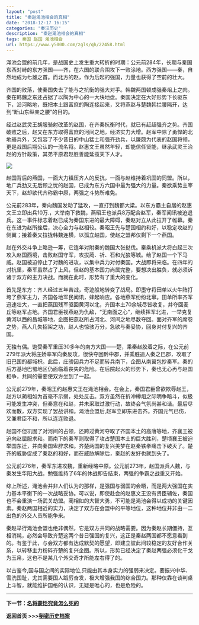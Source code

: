 ```yaml
---
layout: "post"
title: "秦赵渑池相会的真相"
date: "2018-12-17 16:15"
categories: "秦汉历史"
description: "秦赵渑池相会的真相"
tags: 秦国 赵国 渑池相会
url: https://www.y5000.com/zgls/qh/22458.html
---
```






渑池会盟的前几年，是战国史上发生重大转折的时期：公元前284年，长期与秦国东西对峙的东方强国——齐，在六国的联合围攻下一败涂地。西方强国——秦，自然地成为七雄之首。而北方的赵，作为后起的强国，力量也获得了空前的壮大。

齐国的败落，使秦国失去了能与之抗衡的强大对手。韩魏两国顿成强秦俎上之肉。秦在韩魏之东还占据了以陶为中心的一大块地盘。秦国决定在大好形势下长驱东下，沿河略地，既把本土跟富庶的陶连接起来，又将燕赵与楚魏韩拦腰隔开，达到“断山东纵亲之腰”的目的。

经过赵武灵王胡服骑射改革的赵国，在齐秦抗衡时代，就已有赶超强齐之势。齐国破败之后，赵又在东方取得富庶的河间之地，经济实力大增。赵军中除了勇悍的北地骑兵外，又包容了不少昔日的中山猛士和强齐劲兵，以廉颇为代表的赵国将领，更是战国后期公认的一流名将。赵惠文王虽然年轻，却能信任贤能，继承武灵王治赵的方针政策，其弟平原君赵胜善能延揽天下人才。

![](https://img.y5000.com/uploads/allimg/170609/8-1F609150340322.jpg)

赵国背后的燕国，一面大力镇压齐人的反抗，一面与赵维持着巩固的同盟。所以，地广兵劲又无后顾之忧的赵国，已成为东方六国中最为强大的力量。秦欲乘势主宰天下，赵却欲代齐称霸中原，两强之斗势所难免。

公元前283年，秦向魏国发动了猛攻，一直打到魏都大梁。以东方霸主自居的赵惠文王立即出兵10万.，大举南下救魏，燕昭王也派兵8万配合赵军，秦军闻讯被迫退兵。这一事件标志着赵已成为秦国东进的最大障碍，秦赵对立从此拉开了帷幕。秦在东进为赵所挫后，决心全力与赵相较。秦昭王先与楚国相约和好，以稳定攻赵的侧翼；接着秦又拉拢韩魏连横，以孤立赵国，使赵之盟邦仅剩下一个燕国。

赵在外交斗争上略逊一筹，它连年对附秦的魏国大张挞伐。秦乘机派大将白起三次攻入赵国西境，击败赵国守军，攻拔蔺、祈、石和光狼等城。给了赵国一个下马威。赵国被迫停止了对魏的进攻，以集中兵力对付秦国。大战即将来临。在四年的对抗里，秦军虽然占了上风，但赵的基本国力尚属完整，要想决出胜负，就必须诉诸于双方的主力决战。而就在此时，形势有了重大的变化。

首先是东方：齐人经过五年苦战，奇迹般地转变了战局。即墨守将田单以火牛阵打垮了燕军主力，齐国各地军民闻讯，蜂起响应。各地燕军纷纷北窜。田单所率齐军迅速壮大，一直把燕国残军驱回黄河以北，齐国本土70余城尽皆收复，并夺回麦丘等赵军占地。齐国君臣视燕赵为仇敌，“无南面之心”，继续挥军北进，一举克复黄河以西的昌城等地，企图把燕赵所占河北、河间之地尽数夺回。面对齐军的席卷之势，燕人几失招架之功，赵人也惊骇万分，急欲与秦妥协，回身对付复兴的齐国。

无独有偶。饱受秦军重压30多年的南方大国——楚，乘秦赵胶着之际，在公元前279年派大将庄娇率军向秦反攻，很快夺回黔中郡，并乘胜追人秦之巴郡，攻取了旧巴国的都城枳。此后，庄骄因兵力不足而转兵南下，企图从南翼包抄秦军。秦的后方基地巴蜀地区仍面临着丧失的危险。在后院起火的形势下，秦也无心再与赵国相争，共同的需要使双方坐到了一起。

公元前279年，秦昭王约赵惠文王在渑池相会。在会上，秦国君臣曾欲欺辱赵王，赵方以蔺相如为首毫不示弱，处处反击。双方虽然在折冲樽俎之际明争暗斗，似极可能发生冲突，但秦意在和赵，并未采取过激行动，故终会气氛尚甚和谐。最后尽欢而散，双方实现了罢战讲和。渑池会盟后,赵军立即东进击齐。齐国元气已伤，又兼君臣不和，所以连连败退。

赵国不但巩固了对河间的占领，还跨过黄河夺取了齐国本土的高唐等地，齐襄王被迫向赵屈服求和。而南下的秦军则取得了攻占楚国本土的巨大胜利，楚顷襄王被迫举国东迁，并向秦国卑辞求和。齐楚两国的复兴美梦在赵秦铁拳痛击下破灭了。楚齐的威胁促成了秦赵的和好，而在威胁解除后，秦赵的友好也就到头了。

公元前276年，秦军东进攻魏，重新经略中原。公元前273年，赵国派兵人魏，与秦发生华阳大战。勉强维持了6年的休战即告结束，两强的争霸之战重又开始。

综上所述，渑池会并非人们认为的那样，是强国与弱国的会晤，而是两大强国在实力基本平衡下的一次战略妥协。可以说，即使赴会的赵惠文王没有贤臣辅佐，秦国也不会重演一场武关劫盟。蔺相如的大智大勇，不可能是渑池会得以成功的关键因素。秦赵两国相近的实力，决定了双方在会盟中的平等地位，这种地位并非由一二出色的外交人员所能争来。

秦赵举行渑池会盟也绝非偶然，它是双方共同的战略需要。因为秦赵长期僵持，互相消耗，必然会导致齐楚这两个昔日强国的复兴，这正是秦赵两国都不愿意看到的。有鉴于此，与会双方都有达成默契的愿望，即建立彼此间较稳定的友好合作关系，以转移主力粉碎齐楚的复兴企图。所以，形势已经决定了秦赵两强必须化干戈为玉帛，这也不是某几个外交奇才所能左右得了的。

以古鉴今,国与国之间的实际地位,只能由其本身实力的强弱来决定。要振兴中华、雪洗国耻，尤其需要国人蹈厉奋发，极大增强我国的综合国力。那种仅靠在谈判桌上斗智，就能维护国格的认识，无疑是唯心的，也是危险的。

* * *

**下一节：[名将蒙恬究竟怎么死的](https://www.y5000.com/zgls/mrzj/22459.html)**

**返回首页 >>>[秘密历史档案](https://www.y5000.com/tsfx/22469.html)**
